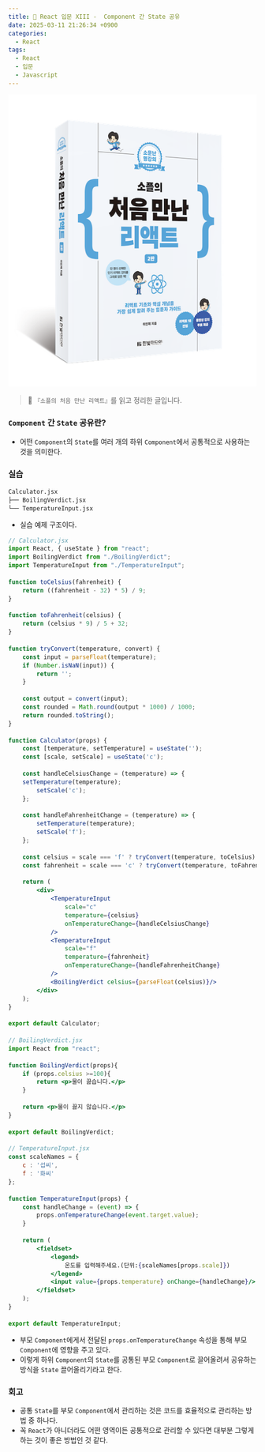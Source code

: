 ```yaml
---
title: 🌌 React 입문 XIII -  Component 간 State 공유
date: 2025-03-11 21:26:34 +0900
categories:
  - React
tags:
  - React
  - 입문
  - Javascript
---
```

![Pasted_image_20250522211144.png](/assets/image/Pasted_image_20250522211144.png)
> 📘 `『소플의 처음 만난 리액트』`를 읽고 정리한 글입니다.

### `Component` 간 `State` 공유란?
- 어떤 `Component`의 `State`를 여러 개의 하위 `Component`에서 공통적으로 사용하는 것을 의미한다.


### 실습
```bash
Calculator.jsx
├── BoilingVerdict.jsx
└── TemperatureInput.jsx
```
- 실습 예제 구조이다.

```jsx
// Calculator.jsx
import React, { useState } from "react";
import BoilingVerdict from "./BoilingVerdict";
import TemperatureInput from "./TemperatureInput";

function toCelsius(fahrenheit) {
	return ((fahrenheit - 32) * 5) / 9;
}

function toFahrenheit(celsius) {
	return (celsius * 9) / 5 + 32;
}

function tryConvert(temperature, convert) {
	const input = parseFloat(temperature);
	if (Number.isNaN(input)) {
		return '';
	}
	
	const output = convert(input);
	const rounded = Math.round(output * 1000) / 1000;
	return rounded.toString();
}

function Calculator(props) {
	const [temperature, setTemperature] = useState('');
	const [scale, setScale] = useState('c');
	
	const handleCelsiusChange = (temperature) => {
	setTemperature(temperature);
		setScale('c');
	};
	
	const handleFahrenheitChange = (temperature) => {
		setTemperature(temperature);
		setScale('f');
	};
	
	const celsius = scale === 'f' ? tryConvert(temperature, toCelsius) : temperature;
	const fahrenheit = scale === 'c' ? tryConvert(temperature, toFahrenheit) : temperature;
	
	return (
		<div>
			<TemperatureInput
				scale="c"
				temperature={celsius}
				onTemperatureChange={handleCelsiusChange}
			/>
			<TemperatureInput
				scale="f"
				temperature={fahrenheit}
				onTemperatureChange={handleFahrenheitChange}
			/>
			<BoilingVerdict celsius={parseFloat(celsius)}/>
		</div>
	);
}

export default Calculator;

// BoilingVerdict.jsx
import React from "react";

function BoilingVerdict(props){
	if (props.celsius >=100){
		return <p>물이 끓습니다.</p>
	}
	
	return <p>물이 끓지 않습니다.</p>
}

export default BoilingVerdict;

// TemperatureInput.jsx
const scaleNames = {
	c : '섭씨',
	f : '화씨'
};

function TemperatureInput(props) {
	const handleChange = (event) => {
		props.onTemperatureChange(event.target.value);
	}
	
	return (
		<fieldset>
			<legend>
				온도를 입력해주세요.(단위:{scaleNames[props.scale]})
			</legend>
			<input value={props.temperature} onChange={handleChange}/>
		</fieldset>
	);
}

export default TemperatureInput;
```
- 부모 `Component`에게서 전달된 `props.onTemperatureChange` 속성을 통해 부모 `Component`에 영향을 주고 있다.
- 이렇게 하위 `Component`의 `State`를 공통된 부모 `Component`로 끌어올려서 공유하는 방식을 `State` 끌어올리기라고 한다.


### 회고
- 공통 `State`를 부모 `Component`에서 관리하는 것은 코드를 효율적으로 관리하는 방법 중 하나다.  
- 꼭 `React`가 아니더라도 어떤 영역이든 공통적으로 관리할 수 있다면 대부분 그렇게 하는 것이 좋은 방법인 것 같다.